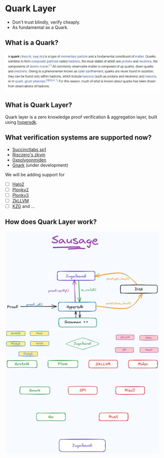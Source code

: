 # Quark Layer

- Don't trust blindly, verify cheaply. 
- As fundamental as a Quark.

## What is a Quark?

<p align="center">
 <img  alt="quarks" src="../assets/Quarks_wikipedia.jpeg">
</p>

## What is Quark Layer?

Quark layer is a zero knowledge proof verification & aggregation layer, built using [hypersdk](https://github.com/ava-labs/hypersdk).

## What verification systems are supported now?

- [Succinctlabs sp1](https://github.com/succinctlabs/sp1)
- [Risczero's zkvm](https://github.com/risc0/risc0)
- [0xpolygonmiden](https://github.com/0xpolygonmiden)
- [Gnark](https://github.com/Consensys/gnark) (under development)

We will be adding support for 
- [ ] [Halo2](https://github.com/zcash/halo2)
- [ ] [Plonky2](https://github.com/0xPolygonZero/plonky2)
- [ ] [Plonky3](https://github.com/Plonky3/Plonky3) 
- [ ] [ZkLLVM](https://github.com/NilFoundation/zkLLVM)
- [ ] [KZG]() 
and ...

## How does Quark Layer work?

<p align="center">
    <img alt="sausage" src="../assets/sausage.jpg">   
    <img alt="sausage proving systems and vms" src="../assets/sausage_pv.jpg">
    <img alt="sausage lang org" src="../assets/sausage_ls.jpg">
</p>